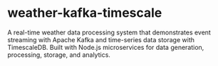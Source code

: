 # weather-kafka-timescale
A real-time weather data processing system that demonstrates event streaming with Apache Kafka and time-series data storage with TimescaleDB. Built with Node.js microservices for data generation, processing, storage, and analytics.
